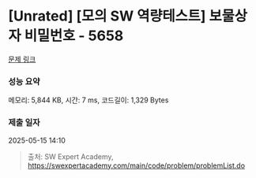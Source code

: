 # [Unrated] [모의 SW 역량테스트] 보물상자 비밀번호 - 5658 

[문제 링크](https://swexpertacademy.com/main/code/problem/problemDetail.do?contestProbId=AWXRUN9KfZ8DFAUo) 

### 성능 요약

메모리: 5,844 KB, 시간: 7 ms, 코드길이: 1,329 Bytes

### 제출 일자

2025-05-15 14:10



> 출처: SW Expert Academy, https://swexpertacademy.com/main/code/problem/problemList.do